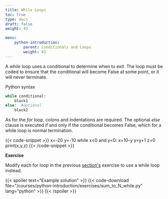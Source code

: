```yaml
---
title: While Loops
toc: true
type: docs
draft: false
weight: 43

menu:
    python-introduction:
        parent: Conditionals and Loops
        weight: 43
---
```


A _while_ loop uses a conditional to determine when to exit.  The loop must be coded to ensure that the conditional will become False at some point, or it will never terminate.

Python syntax

```python
while conditional:
    block1
else:  #optional
    block2
```

As for the _for_ loop, colons and indentations are required.  The optional _else_ clause is executed if and only if the conditional becomes False, which for a while loop is normal termination.

{{< code-snippet >}}
x=-20
y=-10
while x<0 and y<0:
    x=10-y
    y=y+1
    z=0
print(x,y,z)
{{< /code-snippet >}}

**Exercise**

Modify each for loop in the previous [section's](/courses/python-introduction/for_loops) exercise to use a while loop instead.

{{< spoiler text="Example solution" >}}
{{< code-download file="/courses/python-introduction/exercises/sum_to_N_while.py" lang="python" >}}
{{< /spoiler >}}

